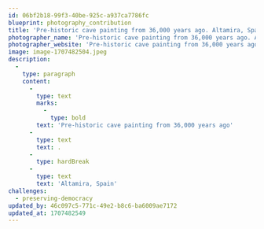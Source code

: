 ```yaml
---
id: 06bf2b18-99f3-40be-925c-a937ca7786fc
blueprint: photography_contribution
title: 'Pre-historic cave painting from 36,000 years ago. Altamira, Spain'
photographer_name: 'Pre-historic cave painting from 36,000 years ago. Altamira, Spain'
photographer_website: 'Pre-historic cave painting from 36,000 years ago. Altamira, Spain'
image: image-1707482504.jpeg
description:
  -
    type: paragraph
    content:
      -
        type: text
        marks:
          -
            type: bold
        text: 'Pre-historic cave painting from 36,000 years ago'
      -
        type: text
        text: .
      -
        type: hardBreak
      -
        type: text
        text: 'Altamira, Spain'
challenges:
  - preserving-democracy
updated_by: 46c097c5-771c-49e2-b8c6-ba6009ae7172
updated_at: 1707482549
---
```

